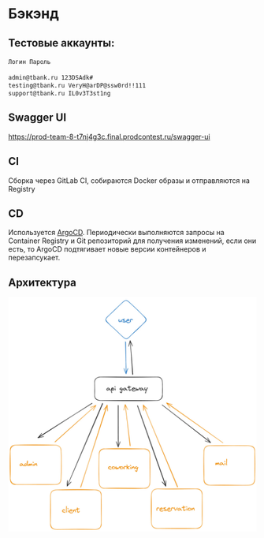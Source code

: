 # Бэкэнд

## Тестовые аккаунты:
```
Логин Пароль

admin@tbank.ru 123DSAdk#
testing@tbank.ru VeryH@arDP@ssw0rd!!111
support@tbank.ru IL0v3T3st1ng
```

## Swagger UI
https://prod-team-8-t7nj4g3c.final.prodcontest.ru/swagger-ui

## CI
Сборка через GitLab CI, собираются Docker образы и отправляются на Registry

## CD
Используется [ArgoCD](https://argo-cd.readthedocs.io/en/stable/). Периодически выполняются запросы на Container Registry и Git репозиторий для получения изменений, если они есть, то ArgoCD подтягивает новые версии контейнеров и перезапсукает.

## Архитектура
![schema.jpg](content/schema.jpg "")
